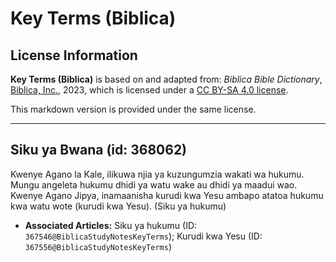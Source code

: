 # Key Terms (Biblica)

## License Information

**Key Terms (Biblica)** is based on and adapted from: _Biblica Bible Dictionary_, [Biblica, Inc.](https://www.biblica.com/), 2023, which is licensed under a [CC BY-SA 4.0 license](https://creativecommons.org/licenses/by-sa/4.0/legalcode.en).

This markdown version is provided under the same license.



--------------------------------

## Siku ya Bwana (id: 368062)

Kwenye Agano la Kale, ilikuwa njia ya kuzungumzia wakati wa hukumu. Mungu angeleta hukumu dhidi ya watu wake au dhidi ya maadui wao. Kwenye Agano Jipya, inamaanisha kurudi kwa Yesu ambapo atatoa hukumu kwa watu wote (kurudi kwa Yesu). (Siku ya hukumu)

* **Associated Articles:** Siku ya hukumu (ID: `367546@BiblicaStudyNotesKeyTerms`); Kurudi kwa Yesu (ID: `367556@BiblicaStudyNotesKeyTerms`)

